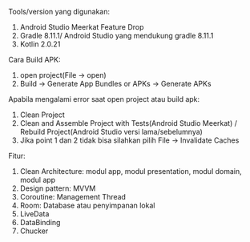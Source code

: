 Tools/version yang digunakan:
1. Android Studio Meerkat Feature Drop
2. Gradle 8.11.1/ Android Studio yang mendukung gradle 8.11.1
3. Kotlin 2.0.21

Cara Build APK:
1. open project(File -> open)
2. Build -> Generate App Bundles or APKs -> Generate APKs

Apabila mengalami error saat open project atau build apk:
1. Clean Project
2. Clean and Assemble Project with Tests(Android Studio Meerkat) / Rebuild Project(Android Studio versi lama/sebelumnya)
3. Jika point 1 dan 2 tidak bisa silahkan pilih File -> Invalidate Caches


Fitur:
1. Clean Architecture: modul app, modul presentation, modul domain, modul app
2. Design pattern: MVVM
3. Coroutine: Management Thread
4. Room: Database atau penyimpanan lokal
5. LiveData
6. DataBinding
7. Chucker
